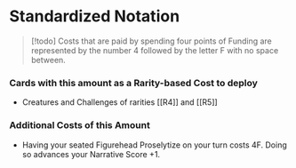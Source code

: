 # Standardized Notation

> [!todo] Costs that are paid by spending four points of Funding are represented by the number 4 followed by the letter F with no space between.

### Cards with this amount as a Rarity-based Cost to deploy

- Creatures and Challenges of rarities [[R4]] and [[R5]]


### Additional Costs of this Amount

- Having your seated Figurehead Proselytize on your turn costs 4F. Doing so advances your Narrative Score +1.


